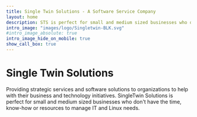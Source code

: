 ```yaml
---
title: Single Twin Solutions - A Software Service Company
layout: home
description: STS is perfect for small and medium sized businesses who don't have the time, know-how or resources to manage IT and Linux needs reliably and cost effectively. 
intro_image: "images/logo/Singletwin-BLK.svg"
#intro_image_absolute: true
intro_image_hide_on_mobile: true
show_call_box: true
---
```


# Single Twin Solutions
Providing strategic services and software solutions to organizations to help with their business and technology initiatives. SingleTwin Solutions is perfect for small and medium sized businesses who don't have the time, know-how or resources to manage IT and Linux needs. 